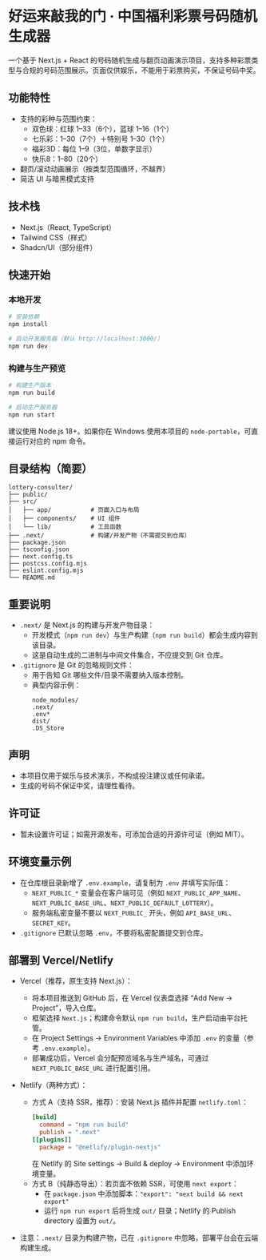 # 好运来敲我的门 · 中国福利彩票号码随机生成器

一个基于 Next.js + React 的号码随机生成与翻页动画演示项目，支持多种彩票类型与合规的号码范围展示。页面仅供娱乐，不能用于彩票购买，不保证号码中奖。

## 功能特性
- 支持的彩种与范围约束：
  - 双色球：红球 1–33（6个），蓝球 1–16（1个）
  - 七乐彩：1–30（7个）＋特别号 1–30（1个）
  - 福彩3D：每位 1–9（3位，单数字显示）
  - 快乐8：1–80（20个）
- 翻页/滚动动画展示（按类型范围循环，不越界）
- 简洁 UI 与暗黑模式支持

## 技术栈
- Next.js（React, TypeScript）
- Tailwind CSS（样式）
- Shadcn/UI（部分组件）

## 快速开始
### 本地开发
```bash
# 安装依赖
npm install

# 启动开发服务器（默认 http://localhost:3000/）
npm run dev
```

### 构建与生产预览
```bash
# 构建生产版本
npm run build

# 启动生产服务器
npm run start
```

建议使用 Node.js 18+。如果你在 Windows 使用本项目的 `node-portable`，可直接运行对应的 npm 命令。

## 目录结构（简要）
```
lottery-consulter/
├── public/
├── src/
│   ├── app/           # 页面入口与布局
│   ├── components/    # UI 组件
│   └── lib/           # 工具函数
├── .next/             # 构建/开发产物（不需提交到仓库）
├── package.json
├── tsconfig.json
├── next.config.ts
├── postcss.config.mjs
├── eslint.config.mjs
└── README.md
```

## 重要说明
- `.next/` 是 Next.js 的构建与开发产物目录：
  - 开发模式（`npm run dev`）与生产构建（`npm run build`）都会生成内容到该目录。
  - 这是自动生成的二进制与中间文件集合，不应提交到 Git 仓库。
- `.gitignore` 是 Git 的忽略规则文件：
  - 用于告知 Git 哪些文件/目录不需要纳入版本控制。
  - 典型内容示例：
    ```gitignore
    node_modules/
    .next/
    .env*
    dist/
    .DS_Store
    ```

## 声明
- 本项目仅用于娱乐与技术演示，不构成投注建议或任何承诺。
- 生成的号码不保证中奖，请理性看待。

## 许可证
- 暂未设置许可证；如需开源发布，可添加合适的开源许可证（例如 MIT）。

## 环境变量示例
- 在仓库根目录新增了 `.env.example`，请复制为 `.env` 并填写实际值：
  - `NEXT_PUBLIC_*` 变量会在客户端可见（例如 `NEXT_PUBLIC_APP_NAME`、`NEXT_PUBLIC_BASE_URL`、`NEXT_PUBLIC_DEFAULT_LOTTERY`）。
  - 服务端私密变量不要以 `NEXT_PUBLIC_` 开头，例如 `API_BASE_URL`、`SECRET_KEY`。
- `.gitignore` 已默认忽略 `.env`，不要将私密配置提交到仓库。

## 部署到 Vercel/Netlify
- Vercel（推荐，原生支持 Next.js）：
  - 将本项目推送到 GitHub 后，在 Vercel 仪表盘选择 “Add New → Project”，导入仓库。
  - 框架选择 `Next.js`；构建命令默认 `npm run build`，生产启动由平台托管。
  - 在 Project Settings → Environment Variables 中添加 `.env` 的变量（参考 `.env.example`）。
  - 部署成功后，Vercel 会分配预览域名与生产域名，可通过 `NEXT_PUBLIC_BASE_URL` 进行配置引用。
- Netlify（两种方式）：
  - 方式 A（支持 SSR，推荐）：安装 Next.js 插件并配置 `netlify.toml`：
    ```toml
    [build]
      command = "npm run build"
      publish = ".next"
    [[plugins]]
      package = "@netlify/plugin-nextjs"
    ```
    在 Netlify 的 Site settings → Build & deploy → Environment 中添加环境变量。
  - 方式 B（纯静态导出）：若页面不依赖 SSR，可使用 `next export`：
    - 在 `package.json` 中添加脚本：`"export": "next build && next export"`
    - 运行 `npm run export` 后将生成 `out/` 目录；Netlify 的 Publish directory 设置为 `out/`。

- 注意：`.next/` 目录为构建产物，已在 `.gitignore` 中忽略，部署平台会在云端构建生成。
